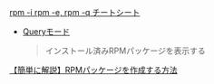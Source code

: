 [rpm -i rpm -e, rpm -q チートシート](https://qiita.com/i13ame/items/f585c2c4aed3a8b77d57)

- [Queryモード](https://qiita.com/i13ame/items/f585c2c4aed3a8b77d57#query%E3%83%A2%E3%83%BC%E3%83%89)
  > インストール済みRPMパッケージを表示する

[【簡単に解説】RPMパッケージを作成する方法](https://eng-entrance.com/linux-package-rpm-create)